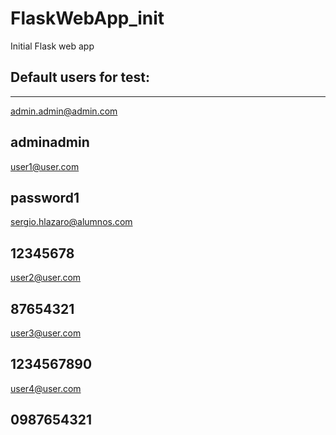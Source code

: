 # FlaskWebApp_init
Initial Flask web app

## Default users for test:

-------------------------------
admin.admin@admin.com

adminadmin
-------------------------------
user1@user.com

password1
-------------------------------
sergio.hlazaro@alumnos.com

12345678
-------------------------------
user2@user.com

87654321
-------------------------------
user3@user.com

1234567890
-------------------------------
user4@user.com 

0987654321
-------------------------------